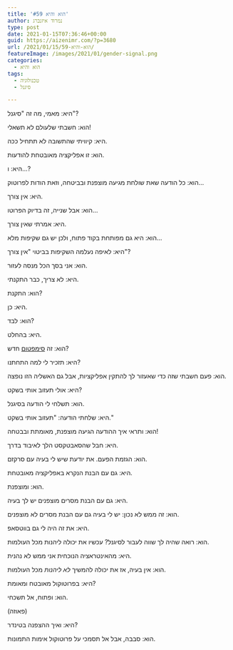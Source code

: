 ```yaml
---
title: 'הוא והיא #59'
author: נמרוד איזנברג
type: post
date: 2021-01-15T07:36:46+00:00
guid: https://aizenimr.com/?p=3680
url: /2021/01/15/הוא-והיא-59/
featureImage: /images/2021/01/gender-signal.png
categories:
  - הוא והיא
tags:
  - טכנולוגיה
  - סיגנל

---
```

היא: מאמי, מה זה "סיגנל"?

הוא: חשבתי שלעולם לא תשאלי!

היא: קיוויתי שהתשובה לא תתחיל ככה.

הוא: זו אפליקציה מאובטחת להודעות.

היא: ו&#8230;?

הוא: כל הודעה שאת שולחת מגיעה מוצפנת ובביטחה, וזאת הודות לפרוטוק&#8230;

היא: אין צורך.

הוא: אבל שנייה, זה בדיוק הפרוטו&#8230;

היא: אמרתי שאין צורך.

הוא: היא גם מפותחת בקוד פתוח, ולכן יש גם שקיפות מלא&#8230;

היא: לאיפה נעלמה השקיפות בביטוי "אין צורך"?

הוא: אני בסך הכל מנסה לעזור.

היא: לא צריך, כבר התקנתי.

הוא: התקנת?

היא: כן.

הוא: לבד?

היא: בהחלט.

הוא: זה [סימפטום][1] חדש?

היא: תזכיר לי למה התחתנו?

הוא: פעם חשבתי שזה כדי שאעזור לך להתקין אפליקציות, אבל גם האשליה הזו נופצה.

היא: אולי תעזוב אותי בשקט?

הוא: תשלחי לי הודעה בסיגנל.

היא: שלחתי הודעה: "תעזוב אותי בשקט."

הוא: ותראי איך ההודעה הגיעה מוצפנת, מאומתת ובבטחה!

היא: חבל שהסאבטקסט הלך לאיבוד בדרך.

הוא: הגזמת הפעם. את יודעת שיש לי בעיה עם סרקזם.

היא: גם עם הבנת הנקרא באפליקציה מאובטחת.

הוא: ומוצפנת.

היא: גם עם הבנת מסרים מוצפנים יש לך בעיה.

הוא: זה ממש לא נכון: יש לי בעיה גם עם הבנת מסרים לא מוצפנים.

היא: את זה היה לי גם בווטסאפ.

הוא: רואה שהיה לך שווה לעבור לסיגנל? עכשיו את יכולה ליהנות מכל העולמות.

היא: מהאינטראציה הנוכחית אני ממש לא נהנית.

הוא: אין בעיה, אז את יכולה להמשיך _לא ליהנות_ מכל העולמות.

היא: בפרוטוקול מאובטח ומאומת?

הוא: ופתוח, אל תשכחי.

(פאוזה)

היא: ואיך ההצפנה בטינדר?

הוא: סבבה, אבל אל תסמכי על פרוטוקול אימות התמונות.

 [1]: /2021/01/09/%d7%96%d7%95%d7%9e%d7%91%d7%99%d7%9c%d7%a0%d7%93/